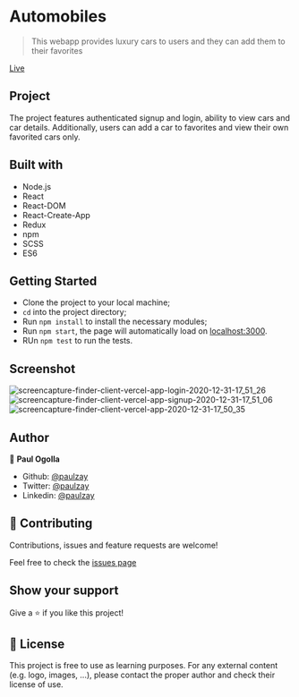 # Automobiles

> This webapp provides luxury cars to users and they can add them to their favorites

[Live](https://finder-client.vercel.app/)

## Project

The project features authenticated signup and login, ability to view cars and car details. Additionally, users can add a car to favorites and view their own favorited cars only.

## Built with

- Node.js
- React
- React-DOM
- React-Create-App
- Redux
- npm
- SCSS
- ES6

## Getting Started

- Clone the project to your local machine;
- `cd` into the project directory;
- Run `npm install` to install the necessary modules;
- Run `npm start`, the page will automatically load on [localhost:3000](localhost:3000).
- RUn `npm test` to run the tests.

## Screenshot

![screencapture-finder-client-vercel-app-login-2020-12-31-17_51_26](https://user-images.githubusercontent.com/29974825/103416557-577f3a00-4b98-11eb-9a15-33ebe10219b3.png)
![screencapture-finder-client-vercel-app-signup-2020-12-31-17_51_06](https://user-images.githubusercontent.com/29974825/103416563-5c43ee00-4b98-11eb-9abf-c334badbb1e3.png)
![screencapture-finder-client-vercel-app-2020-12-31-17_50_35](https://user-images.githubusercontent.com/29974825/103416566-5e0db180-4b98-11eb-9946-dadf5752afa0.png)

## Author

👤 **Paul Ogolla**

- Github: [@paulzay](https://github.com/paulzay)
- Twitter: [@paulzay](https://twitter.com/_paulzay_)
- Linkedin: [@paulzay](https://linkedin.com/in/paulogolla)

## 🤝 Contributing

Contributions, issues and feature requests are welcome!

Feel free to check the [issues page](https://github.com/paulzay/finder_client/issues)

## Show your support

Give a ⭐️ if you like this project!

## 📝 License

This project is free to use as learning purposes. For any external content (e.g. logo, images, ...), please contact the proper author and check their license of use.
